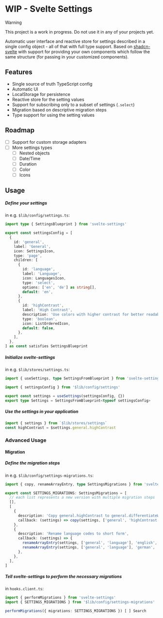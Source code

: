 # WIP - Svelte Settings

> [!WARNING]
> This project is a work in progress. Do not use it in any of your projects yet.

Automatic user interface and reactive store for settings described in a single config object - all of that with full type support.
Based on [shadcn-svelte](https://www.shadcn-svelte.com/) with support for providing your own components which follow the same structure (for passing in your customized components).

## Features

- Single source of truth TypeScript config
- Automatic UI
- LocalStorage for persistence
- Reactive store for the setting values
- Support for subscribing only to a subset of settings (`.select`)
- Migration based on descriptive migration steps
- Type support for using the setting values

## Roadmap

- [ ] Support for custom storage adapters
- [ ] More settings types
  - [ ] Nested objects
  - [ ] Date/Time
  - [ ] Duration
  - [ ] Color
  - [ ] Icons

## Usage

##### Define your settings

in e.g. `$lib/config/settings.ts`:

```typescript
import type { SettingsBlueprint } from 'svelte-settings'

export const settingsConfig = [
  {
    id: 'general',
    label: 'General',
    icon: SettingsIcon,
    type: 'page',
    children: [
      {
        id: 'language',
        label: 'Language',
        icon: LanguagesIcon,
        type: 'select',
        options: ['en', 'de'] as string[],
        default: 'en',
      },
      {
        id: 'highContrast',
        label: 'High Contrast',
        description: 'Use colors with higher contrast for better readability.',
        type: 'boolean',
        icon: ListOrderedIcon,
        default: false,
      },
    ],
  },
] as const satisfies SettingsBlueprint
```

##### Initialize svelte-settings

in e.g. `$lib/stores/settings.ts`:

```typescript
import { useSettings, type SettingsFromBlueprint } from 'svelte-settings'

import { settingsConfig } from '$lib/config/settings'

export const settings = useSettings(settingsConfig, {})
export type Settings = SettingsFromBlueprint<typeof settingsConfig>
```

##### Use the settings in your application

```typescript
import { settings } from `$lib/stores/settings`
const highContrast = $settings.general.highContrast
```

### Advanced Usage

#### Migration

##### Define the migration steps

in e.g. `$lib/config/settings-migrations.ts`:

```typescript
import { copy, renameArrayEntry, type SettingsMigrations } from 'svelte-settings/migration'

export const SETTINGS_MIGRATIONS: SettingsMigrations = [
  // each list represents a new version with multiple migration steps
  [],
  [
    {
      description: 'Copy general.highContrast to general.differentiateWithoutColor',
      callback: (settings) => copy(settings, ['general', 'highContrast'], ['general', 'differentiateWithoutColor']),
    },
    {
      description: 'Rename language codes to short form',
      callback: (settings) => {
        renameArrayEntry(settings, ['general', 'language'], 'english', 'en')
        renameArrayEntry(settings, ['general', 'language'], 'german', 'de')
      },
    },
  ],
]
```

##### Tell svelte-settings to perform the necessary migrations

in `hooks.client.ts`:

```typescript
import { performMigrations } from 'svelte-settings'
import { SETTINGS_MIGRATIONS } from '$lib/config/settings-migrations'

performMigrations({ migrations: SETTINGS_MIGRATIONS }) [ ] Search
```
